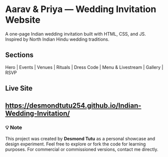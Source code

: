 # Aarav & Priya — Wedding Invitation Website

A one-page Indian wedding invitation built with HTML, CSS, and JS.
Inspired by North Indian Hindu wedding traditions.

## Sections

Hero | Events | Venues | Rituals | Dress Code | Menu & Livestream | Gallery | RSVP

## Live Site

https://desmondtutu254.github.io/Indian-Wedding-Invitation/
---
### 💡 Note
This project was created by **Desmond Tutu** as a personal showcase and design experiment.
Feel free to explore or fork the code for learning purposes.
For commercial or commissioned versions, contact me directly.
